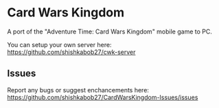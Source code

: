 # Card Wars Kingdom
A port of the "Adventure Time: Card Wars Kingdom" mobile game to PC.

You can setup your own server here: https://github.com/shishkabob27/cwk-server

## Issues
Report any bugs or suggest enchancements here: https://github.com/shishkabob27/CardWarsKingdom-Issues/issues
